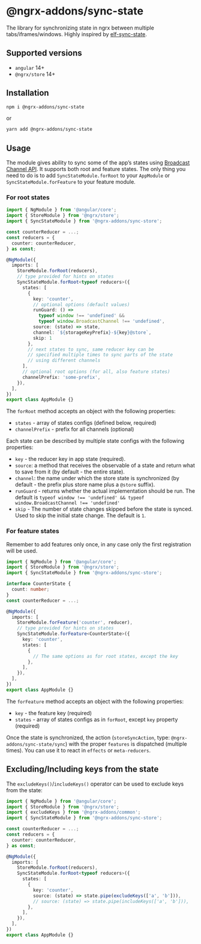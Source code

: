 # @ngrx-addons/sync-state

The library for synchronizing state in ngrx between multiple tabs/iframes/windows. Highly inspired by [elf-sync-state](https://github.com/RicardoJBarrios/elf-sync-state).

## Supported versions

- `angular` 14+
- `@ngrx/store` 14+

## Installation

```bash
npm i @ngrx-addons/sync-state
```

or

```bash
yarn add @ngrx-addons/sync-state
```

## Usage

The module gives ability to sync some of the app’s states using [Broadcast Channel API](https://developer.mozilla.org/en-US/docs/Web/API/Broadcast_Channel_API). It supports both root and feature states. The only thing you need to do is to add `SyncStateModule.forRoot` to your `AppModule` or `SyncStateModule.forFeature` to your feature module.

### For root states

```ts
import { NgModule } from '@angular/core';
import { StoreModule } from '@ngrx/store';
import { SyncStateModule } from '@ngrx-addons/sync-store';

const counterReducer = ...;
const reducers = {
  counter: counterReducer,
} as const;

@NgModule({
  imports: [
    StoreModule.forRoot(reducers),
    // type provided for hints on states
    SyncStateModule.forRoot<typeof reducers>({
      states: [
        {
          key: 'counter',
          // optional options (default values)
          runGuard: () =>
            typeof window !== 'undefined' &&
            typeof window.BroadcastChannel !== 'undefined',
          source: (state) => state,
          channel: `${storageKeyPrefix}-${key}@store`,
          skip: 1
        },
        // next states to sync, same reducer key can be
        // specified multiple times to sync parts of the state
        // using different channels
      ],
      // optional root options (for all, also feature states)
      channelPrefix: 'some-prefix',
    }),
  ],
})
export class AppModule {}
```

The `forRoot` method accepts an object with the following properties:

- `states` - array of states configs (defined below, required)
- `channelPrefix` - prefix for all channels (optional)

Each state can be described by multiple state configs with the following properties:

- `key` - the reducer key in app state (required).
- `source`: a method that receives the observable of a state and return what to save from it (by default - the entire state).
- `channel`: the name under which the store state is synchronized (by default - the prefix plus store name plus a `@store` suffix).
- `runGuard` - returns whether the actual implementation should be run. The default is `typeof window !== 'undefined' && typeof window.BroadcastChannel !== 'undefined'`
- `skip` - The number of state changes skipped before the state is synced. Used to skip the initial state change. The default is `1`.

### For feature states

Remember to add features only once, in any case only the first registration will be used.

```ts
import { NgModule } from '@angular/core';
import { StoreModule } from '@ngrx/store';
import { SyncStateModule } from '@ngrx-addons/sync-store';

interface CounterState {
  count: number;
}
const counterReducer = ...;

@NgModule({
  imports: [
    StoreModule.forFeature('counter', reducer),
    // type provided for hints on states
    SyncStateModule.forFeature<CounterState>({
      key: 'counter',
      states: [
        {
          // The same options as for root states, except the key
        },
      ],
    }),
  ],
})
export class AppModule {}
```

The `forFeature` method accepts an object with the following properties:

- `key` - the feature key (required)
- `states` - array of states configs as in `forRoot`, except `key` property (required)

Once the state is synchronized, the action (`storeSyncAction`, type: `@ngrx-addons/sync-state/sync`) with the proper `features` is dispatched (multiple times). You can use it to react in `effects` or `meta-reducers`.

## Excluding/Including keys from the state​

The `excludeKeys()`/`includeKeys()` operator can be used to exclude keys from the state:

```ts
import { NgModule } from '@angular/core';
import { StoreModule } from '@ngrx/store';
import { excludeKeys } from '@ngrx-addons/common';
import { SyncStateModule } from '@ngrx-addons/sync-store';

const counterReducer = ...;
const reducers = {
  counter: counterReducer,
} as const;

@NgModule({
  imports: [
    StoreModule.forRoot(reducers),
    SyncStateModule.forRoot<typeof reducers>({
      states: [
        {
          key: 'counter',
          source: (state) => state.pipe(excludeKeys(['a', 'b'])),
          // source: (state) => state.pipe(includeKeys(['a', 'b'])),
        },
      ],
    }),
  ],
})
export class AppModule {}
```
